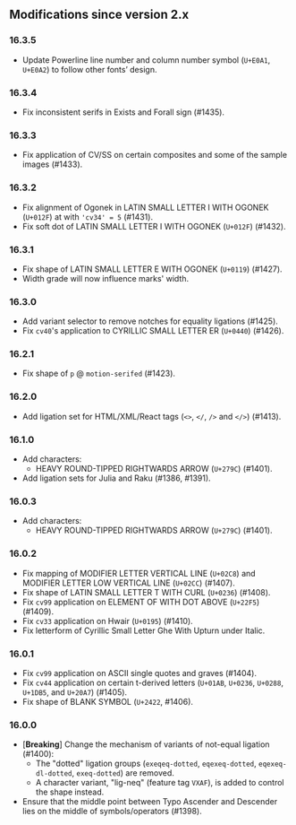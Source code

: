 ## Modifications since version 2.x

### 16.3.5

 * Update Powerline line number and column number symbol (`U+E0A1`, `U+E0A2`) to follow other fonts’ design.


### 16.3.4

 * Fix inconsistent serifs in Exists and Forall sign (#1435).


### 16.3.3

 * Fix application of CV/SS on certain composites and some of the sample images (#1433).


### 16.3.2

 * Fix alignment of Ogonek in LATIN SMALL LETTER I WITH OGONEK (`U+012F`) at with `'cv34' = 5` (#1431).
 * Fix soft dot of LATIN SMALL LETTER I WITH OGONEK (`U+012F`) (#1432).


### 16.3.1

 * Fix shape of LATIN SMALL LETTER E WITH OGONEK (`U+0119`) (#1427).
 * Width grade will now influence marks' width.


### 16.3.0

 * Add variant selector to remove notches for equality ligations (#1425).
 * Fix `cv40`'s application to CYRILLIC SMALL LETTER ER (`U+0440`) (#1426).


### 16.2.1

 * Fix shape of `p` @ `motion-serifed` (#1423).


### 16.2.0

* Add ligation set for HTML/XML/React tags (`<>`, `</`, `/>` and `</>`) (#1413).


### 16.1.0

* Add characters:
  - HEAVY ROUND-TIPPED RIGHTWARDS ARROW (`U+279C`) (#1401).
* Add ligation sets for Julia and Raku (#1386, #1391).


### 16.0.3

* Add characters:
  - HEAVY ROUND-TIPPED RIGHTWARDS ARROW (`U+279C`) (#1401).


### 16.0.2

 * Fix mapping of MODIFIER LETTER VERTICAL LINE (`U+02C8`) and MODIFIER LETTER LOW VERTICAL LINE (`U+02CC`) (#1407).
 * Fix shape of LATIN SMALL LETTER T WITH CURL (`U+0236`) (#1408).
 * Fix `cv99` application on ELEMENT OF WITH DOT ABOVE (`U+22F5`) (#1409).
 * Fix `cv33` application on Hwair (`U+0195`) (#1410).
 * Fix letterform of Cyrillic Small Letter Ghe With Upturn under Italic.


### 16.0.1

 * Fix `cv99` application on ASCII single quotes and graves (#1404).
 * Fix `cv44` application on certain t-derived letters (`U+01AB`, `U+0236`, `U+0288`, `U+1DB5`, and `U+20A7`) (#1405).
 * Fix shape of BLANK SYMBOL (`U+2422`, #1406).


### 16.0.0

 * \[**Breaking**\] Change the mechanism of variants of not-equal ligation (#1400):
   - The "dotted" ligation groups (`exeqeq-dotted`, `eqexeq-dotted`, `eqexeq-dl-dotted`, `exeq-dotted`) are removed.
   - A character variant, "lig-neq" (feature tag `VXAF`), is added to control the shape instead.
 * Ensure that the middle point between Typo Ascender and Descender lies on the middle of symbols/operators (#1398).

